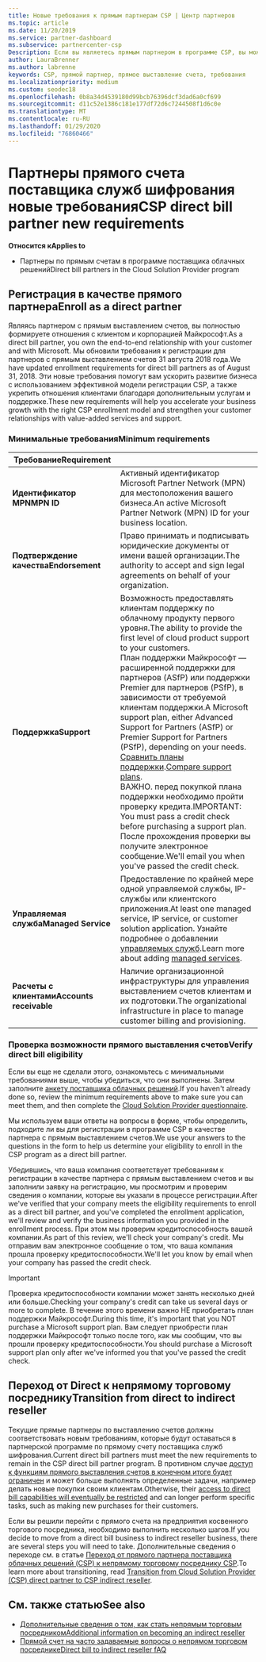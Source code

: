 ```yaml
---
title: Новые требования к прямым партнерам CSP | Центр партнеров
ms.topic: article
ms.date: 11/20/2019
ms.service: partner-dashboard
ms.subservice: partnercenter-csp
Description: Если вы являетесь прямым партнером в программе CSP, вы можете узнать о обновленных требованиях к поддержке и службах и о том, как их выполнять.
author: LauraBrenner
ms.author: labrenne
keywords: CSP, прямой партнер, прямое выставление счета, требования
ms.localizationpriority: medium
ms.custom: seodec18
ms.openlocfilehash: 0b8a34d4539180d99bcb76396dcf3dad6a0cf699
ms.sourcegitcommit: d11c52e1386c181e177df72d6c7244508f1d6c0e
ms.translationtype: MT
ms.contentlocale: ru-RU
ms.lasthandoff: 01/29/2020
ms.locfileid: "76860466"
---
```

# <a name="csp-direct-bill-partner-new-requirements"></a><span data-ttu-id="09c54-104">Партнеры прямого счета поставщика служб шифрования новые требования</span><span class="sxs-lookup"><span data-stu-id="09c54-104">CSP direct bill partner new requirements</span></span>

<span data-ttu-id="09c54-105">**Относится к**</span><span class="sxs-lookup"><span data-stu-id="09c54-105">**Applies to**</span></span>

- <span data-ttu-id="09c54-106">Партнеры по прямым счетам в программе поставщика облачных решений</span><span class="sxs-lookup"><span data-stu-id="09c54-106">Direct bill partners in the Cloud Solution Provider program</span></span>

## <a name="enroll-as-a-direct-partner"></a><span data-ttu-id="09c54-107">Регистрация в качестве прямого партнера</span><span class="sxs-lookup"><span data-stu-id="09c54-107">Enroll as a direct partner</span></span>

<span data-ttu-id="09c54-108">Являясь партнером с прямым выставлением счетов, вы полностью формируете отношения с клиентом и корпорацией Майкрософт.</span><span class="sxs-lookup"><span data-stu-id="09c54-108">As a direct bill partner, you own the end-to-end relationship with your customer and with Microsoft.</span></span> <span data-ttu-id="09c54-109">Мы обновили требования к регистрации для партнеров с прямым выставлением счетов 31 августа 2018 года.</span><span class="sxs-lookup"><span data-stu-id="09c54-109">We have updated enrollment requirements for direct bill partners as of August 31, 2018.</span></span> <span data-ttu-id="09c54-110">Эти новые требования помогут вам ускорить развитие бизнеса с использованием эффективной модели регистрации CSP, а также укрепить отношения клиентами благодаря дополнительным услугам и поддержке.</span><span class="sxs-lookup"><span data-stu-id="09c54-110">These new requirements will help you accelerate your business growth with the right CSP enrollment model and strengthen your customer relationships with value-added services and support.</span></span>

### <a name="minimum-requirements"></a><span data-ttu-id="09c54-111">Минимальные требования</span><span class="sxs-lookup"><span data-stu-id="09c54-111">Minimum requirements</span></span>

|<span data-ttu-id="09c54-112">**Требование**</span><span class="sxs-lookup"><span data-stu-id="09c54-112">**Requirement**</span></span>|                             |
|--------------------------------|--------------------------------------------------------------|
|<span data-ttu-id="09c54-113">**Идентификатор MPN**</span><span class="sxs-lookup"><span data-stu-id="09c54-113">**MPN ID**</span></span>   |<span data-ttu-id="09c54-114">Активный идентификатор Microsoft Partner Network (MPN) для местоположения вашего бизнеса.</span><span class="sxs-lookup"><span data-stu-id="09c54-114">An active Microsoft Partner Network (MPN) ID for your business location.</span></span>    |
|<span data-ttu-id="09c54-115">**Подтверждение качества**</span><span class="sxs-lookup"><span data-stu-id="09c54-115">**Endorsement**</span></span>   |<span data-ttu-id="09c54-116">Право принимать и подписывать юридические документы от имени вашей организации.</span><span class="sxs-lookup"><span data-stu-id="09c54-116">The authority to accept and sign legal agreements on behalf of your organization.</span></span>|
|<span data-ttu-id="09c54-117">**Поддержка**</span><span class="sxs-lookup"><span data-stu-id="09c54-117">**Support**</span></span>   |<span data-ttu-id="09c54-118">Возможность предоставлять клиентам поддержку по облачному продукту первого уровня.</span><span class="sxs-lookup"><span data-stu-id="09c54-118">The ability to provide the first level of cloud product support to your customers.</span></span> <br><span data-ttu-id="09c54-119">План поддержки Майкрософт — расширенной поддержки для партнеров (ASfP) или поддержки Premier для партнеров (PSfP), в зависимости от требуемой клиентам поддержки.</span><span class="sxs-lookup"><span data-stu-id="09c54-119">A Microsoft support plan, either Advanced Support for Partners (ASfP) or Premier Support for Partners (PSfP), depending on your needs.</span></span> <span data-ttu-id="09c54-120">[Сравнить планы поддержки](https://partner.microsoft.com/support/partnersupport).</span><span class="sxs-lookup"><span data-stu-id="09c54-120">[Compare support plans](https://partner.microsoft.com/support/partnersupport).</span></span><br> <span data-ttu-id="09c54-121">ВАЖНО. перед покупкой плана поддержки необходимо пройти проверку кредита.</span><span class="sxs-lookup"><span data-stu-id="09c54-121">IMPORTANT: You must pass a credit check before purchasing a support plan.</span></span> <span data-ttu-id="09c54-122">После прохождения проверки вы получите электронное сообщение.</span><span class="sxs-lookup"><span data-stu-id="09c54-122">We'll email you when you've passed the credit check.</span></span> |
|<span data-ttu-id="09c54-123">**Управляемая служба**</span><span class="sxs-lookup"><span data-stu-id="09c54-123">**Managed Service**</span></span>   |<span data-ttu-id="09c54-124">Предоставление по крайней мере одной управляемой службы, IP-службы или клиентского приложения.</span><span class="sxs-lookup"><span data-stu-id="09c54-124">At least one managed service, IP service, or customer solution application.</span></span> <span data-ttu-id="09c54-125">Узнайте подробнее о добавлении [управляемых служб](https://partner.microsoft.com/business-opportunities/managed-services-provider).</span><span class="sxs-lookup"><span data-stu-id="09c54-125">Learn more about adding [managed services](https://partner.microsoft.com/business-opportunities/managed-services-provider).</span></span>|
|<span data-ttu-id="09c54-126">**Расчеты с клиентами**</span><span class="sxs-lookup"><span data-stu-id="09c54-126">**Accounts receivable**</span></span> |<span data-ttu-id="09c54-127">Наличие организационной инфраструктуры для управления выставлением счетов клиентам и их подготовки.</span><span class="sxs-lookup"><span data-stu-id="09c54-127">The organizational infrastructure in place to manage customer billing and provisioning.</span></span>

### <a name="verify-direct-bill-eligibility"></a><span data-ttu-id="09c54-128">Проверка возможности прямого выставления счетов</span><span class="sxs-lookup"><span data-stu-id="09c54-128">Verify direct bill eligibility</span></span>

<span data-ttu-id="09c54-129">Если вы еще не сделали этого, ознакомьтесь с минимальными требованиями выше, чтобы убедиться, что они выполнены. Затем заполните [анкету поставщика облачных решений](https://partner.microsoft.com/cloud-solution-provider/assessment).</span><span class="sxs-lookup"><span data-stu-id="09c54-129">If you haven't already done so, review the minimum requirements above to make sure you can meet them, and then complete the [Cloud Solution Provider questionnaire](https://partner.microsoft.com/cloud-solution-provider/assessment).</span></span>

<span data-ttu-id="09c54-130">Мы используем ваши ответы на вопросы в форме, чтобы определить, подходите ли вы для регистрации в программе CSP в качестве партнера с прямым выставлением счетов.</span><span class="sxs-lookup"><span data-stu-id="09c54-130">We use your answers to the questions in the form to help us determine your eligibility to enroll in the CSP program as a direct bill partner.</span></span>

<span data-ttu-id="09c54-131">Убедившись, что ваша компания соответствует требованиям к регистрации в качестве партнера с прямым выставлением счетов и вы заполнили заявку на регистрацию, мы просмотрим и проверим сведения о компании, которые вы указали в процессе регистрации.</span><span class="sxs-lookup"><span data-stu-id="09c54-131">After we've verified that your company meets the eligibility requirements to enroll as a direct bill partner, and you've completed the enrollment application, we'll review and verify the business information you provided in the enrollment process.</span></span> <span data-ttu-id="09c54-132">При этом мы проверим кредитоспособность вашей компании.</span><span class="sxs-lookup"><span data-stu-id="09c54-132">As part of this review, we'll check your company's credit.</span></span> <span data-ttu-id="09c54-133">Мы отправим вам электронное сообщение о том, что ваша компания прошла проверку кредитоспособности.</span><span class="sxs-lookup"><span data-stu-id="09c54-133">We'll let you know by email when your company has passed the credit check.</span></span>

>[!IMPORTANT]
><span data-ttu-id="09c54-134">Проверка кредитоспособности компании может занять несколько дней или больше.</span><span class="sxs-lookup"><span data-stu-id="09c54-134">Checking your company's credit can take us several days or more to complete.</span></span> <span data-ttu-id="09c54-135">В течение этого времени важно НЕ приобретать план поддержки Майкрософт.</span><span class="sxs-lookup"><span data-stu-id="09c54-135">During this time, it's important that you NOT purchase a Microsoft support plan.</span></span> <span data-ttu-id="09c54-136">Вам следует приобрести план поддержки Майкрософт только после того, как мы сообщим, что вы прошли проверку кредитоспособности.</span><span class="sxs-lookup"><span data-stu-id="09c54-136">You should purchase a Microsoft support plan only after we've informed you that you've passed the credit check.</span></span>

## <a name="transition-from-direct-to-indirect-reseller"></a><span data-ttu-id="09c54-137">Переход от Direct к непрямому торговому посреднику</span><span class="sxs-lookup"><span data-stu-id="09c54-137">Transition from direct to indirect reseller</span></span>

<span data-ttu-id="09c54-138">Текущие прямые партнеры по выставлению счетов должны соответствовать новым требованиям, которые будут оставаться в партнерской программе по прямому счету поставщика служб шифрования.</span><span class="sxs-lookup"><span data-stu-id="09c54-138">Current direct bill partners must meet the new requirements to remain in the CSP direct bill partner program.</span></span> <span data-ttu-id="09c54-139">В противном случае [доступ к функциям прямого выставления счетов в конечном итоге будет ограничен](restricted-direct-bill-capabilities.md) и может больше выполнять определенные задачи, например делать новые покупки своим клиентам.</span><span class="sxs-lookup"><span data-stu-id="09c54-139">Otherwise, their [access to direct bill capabilities will eventually be restricted](restricted-direct-bill-capabilities.md) and can longer perform specific tasks, such as making new purchases for their customers.</span></span> 

<span data-ttu-id="09c54-140">Если вы решили перейти с прямого счета на предприятия косвенного торгового посредника, необходимо выполнить несколько шагов.</span><span class="sxs-lookup"><span data-stu-id="09c54-140">If you decide to move from a direct bill business to indirect reseller business, there are several steps you will need to take.</span></span> <span data-ttu-id="09c54-141">Дополнительные сведения о переходе см. в статье [Переход от прямого партнера поставщика облачных решений (CSP) к непрямому торговому посреднику CSP](transition-direct-to-indirect.md).</span><span class="sxs-lookup"><span data-stu-id="09c54-141">To learn more about transitioning, read [Transition from Cloud Solution Provider (CSP) direct partner to CSP indirect reseller](transition-direct-to-indirect.md).</span></span> 

## <a name="see-also"></a><span data-ttu-id="09c54-142">См. также статью</span><span class="sxs-lookup"><span data-stu-id="09c54-142">See also</span></span>

- [<span data-ttu-id="09c54-143">Дополнительные сведения о том, как стать непрямым торговым посредником</span><span class="sxs-lookup"><span data-stu-id="09c54-143">Additional information on becoming an indirect reseller</span></span>](https://assetsprod.microsoft.com/csp-directbill-to-indirect-transition.pdf)
- [<span data-ttu-id="09c54-144">Прямой счет на часто задаваемые вопросы о непрямом торговом посреднике</span><span class="sxs-lookup"><span data-stu-id="09c54-144">Direct bill to indirect reseller fAQ</span></span>](https://assetsprod.microsoft.com/mpn/direct-bill-partner-faq.pdf)
